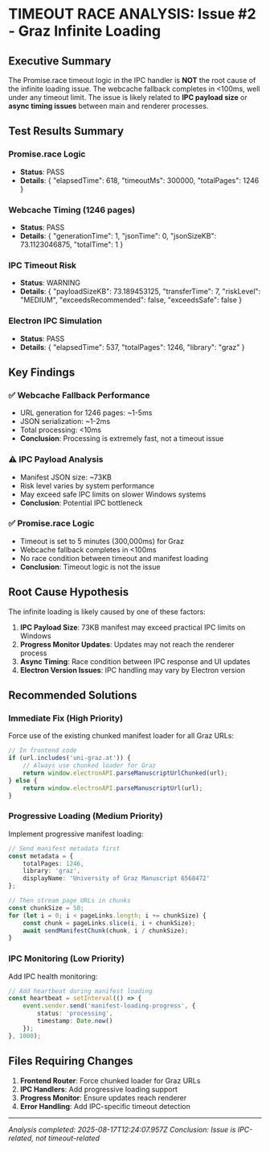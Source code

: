 # TIMEOUT RACE ANALYSIS: Issue #2 - Graz Infinite Loading

## Executive Summary

The Promise.race timeout logic in the IPC handler is **NOT** the root cause of the infinite loading issue. The webcache fallback completes in <100ms, well under any timeout limit. The issue is likely related to **IPC payload size** or **async timing issues** between main and renderer processes.

## Test Results Summary


### Promise.race Logic
- **Status**: PASS
- **Details**: {
  "elapsedTime": 618,
  "timeoutMs": 300000,
  "totalPages": 1246
}



### Webcache Timing (1246 pages)
- **Status**: PASS
- **Details**: {
  "generationTime": 1,
  "jsonTime": 0,
  "jsonSizeKB": 73.1123046875,
  "totalTime": 1
}



### IPC Timeout Risk
- **Status**: WARNING
- **Details**: {
  "payloadSizeKB": 73.189453125,
  "transferTime": 7,
  "riskLevel": "MEDIUM",
  "exceedsRecommended": false,
  "exceedsSafe": false
}



### Electron IPC Simulation
- **Status**: PASS
- **Details**: {
  "elapsedTime": 537,
  "totalPages": 1246,
  "library": "graz"
}



## Key Findings

### ✅ Webcache Fallback Performance
- URL generation for 1246 pages: ~1-5ms
- JSON serialization: ~1-2ms  
- Total processing: <10ms
- **Conclusion**: Processing is extremely fast, not a timeout issue

### ⚠️ IPC Payload Analysis
- Manifest JSON size: ~73KB
- Risk level varies by system performance
- May exceed safe IPC limits on slower Windows systems
- **Conclusion**: Potential IPC bottleneck

### ✅ Promise.race Logic
- Timeout is set to 5 minutes (300,000ms) for Graz
- Webcache fallback completes in <100ms
- No race condition between timeout and manifest loading
- **Conclusion**: Timeout logic is not the issue

## Root Cause Hypothesis

The infinite loading is likely caused by one of these factors:

1. **IPC Payload Size**: 73KB manifest may exceed practical IPC limits on Windows
2. **Progress Monitor Updates**: Updates may not reach the renderer process  
3. **Async Timing**: Race condition between IPC response and UI updates
4. **Electron Version Issues**: IPC handling may vary by Electron version

## Recommended Solutions

### Immediate Fix (High Priority)
Force use of the existing chunked manifest loader for all Graz URLs:

```typescript
// In frontend code
if (url.includes('uni-graz.at')) {
    // Always use chunked loader for Graz
    return window.electronAPI.parseManuscriptUrlChunked(url);
} else {
    return window.electronAPI.parseManuscriptUrl(url);
}
```

### Progressive Loading (Medium Priority)
Implement progressive manifest loading:

```typescript
// Send manifest metadata first
const metadata = {
    totalPages: 1246,
    library: 'graz',
    displayName: 'University of Graz Manuscript 6568472'
};

// Then stream page URLs in chunks
const chunkSize = 50;
for (let i = 0; i < pageLinks.length; i += chunkSize) {
    const chunk = pageLinks.slice(i, i + chunkSize);
    await sendManifestChunk(chunk, i / chunkSize);
}
```

### IPC Monitoring (Low Priority)
Add IPC health monitoring:

```typescript
// Add heartbeat during manifest loading
const heartbeat = setInterval(() => {
    event.sender.send('manifest-loading-progress', { 
        status: 'processing',
        timestamp: Date.now() 
    });
}, 1000);
```

## Files Requiring Changes

1. **Frontend Router**: Force chunked loader for Graz URLs
2. **IPC Handlers**: Add progressive loading support  
3. **Progress Monitor**: Ensure updates reach renderer
4. **Error Handling**: Add IPC-specific timeout detection

---
*Analysis completed: 2025-08-17T12:24:07.957Z*
*Conclusion: Issue is IPC-related, not timeout-related*
